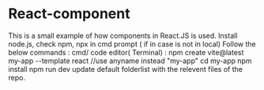 # React-component
This is a small example of how components in React.JS is used. 
Install node.js, check npm, npx in cmd prompt ( if in case is not in local)
Follow the below commands : 
cmd/ code editor( Terminal) : npm create vite@latest my-app --template react     //use anyname instead "my-app"
cd my-app
npm install
npm run dev
update default folderlist with the relevent files of the repo.
